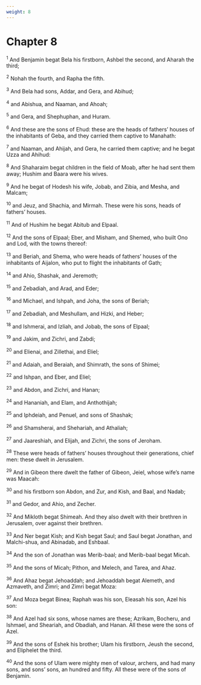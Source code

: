 ```yaml
---
weight: 8
---
```


# Chapter 8

<sup>1</sup> And Benjamin begat Bela his firstborn, Ashbel the second, and Aharah the third; 

<sup>2</sup> Nohah the fourth, and Rapha the fifth. 

<sup>3</sup> And Bela had sons, Addar, and Gera, and Abihud; 

<sup>4</sup> and Abishua, and Naaman, and Ahoah; 

<sup>5</sup> and Gera, and Shephuphan, and Huram. 

<sup>6</sup> And these are the sons of Ehud: these are the heads of fathers’ houses of the inhabitants of Geba, and they carried them captive to Manahath: 

<sup>7</sup> and Naaman, and Ahijah, and Gera, he carried them captive; and he begat Uzza and Ahihud: 

<sup>8</sup> And Shaharaim begat children in the field of Moab, after he had sent them away; Hushim and Baara were his wives. 

<sup>9</sup> And he begat of Hodesh his wife, Jobab, and Zibia, and Mesha, and Malcam; 

<sup>10</sup> and Jeuz, and Shachia, and Mirmah. These were his sons, heads of fathers’ houses. 

<sup>11</sup> And of Hushim he begat Abitub and Elpaal. 

<sup>12</sup> And the sons of Elpaal; Eber, and Misham, and Shemed, who built Ono and Lod, with the towns thereof: 

<sup>13</sup> and Beriah, and Shema, who were heads of fathers’ houses of the inhabitants of Aijalon, who put to flight the inhabitants of Gath; 

<sup>14</sup> and Ahio, Shashak, and Jeremoth; 

<sup>15</sup> and Zebadiah, and Arad, and Eder; 

<sup>16</sup> and Michael, and Ishpah, and Joha, the sons of Beriah; 

<sup>17</sup> and Zebadiah, and Meshullam, and Hizki, and Heber; 

<sup>18</sup> and Ishmerai, and Izliah, and Jobab, the sons of Elpaal; 

<sup>19</sup> and Jakim, and Zichri, and Zabdi; 

<sup>20</sup> and Elienai, and Zillethai, and Eliel; 

<sup>21</sup> and Adaiah, and Beraiah, and Shimrath, the sons of Shimei; 

<sup>22</sup> and Ishpan, and Eber, and Eliel; 

<sup>23</sup> and Abdon, and Zichri, and Hanan; 

<sup>24</sup> and Hananiah, and Elam, and Anthothijah; 

<sup>25</sup> and Iphdeiah, and Penuel, and sons of Shashak; 

<sup>26</sup> and Shamsherai, and Shehariah, and Athaliah; 

<sup>27</sup> and Jaareshiah, and Elijah, and Zichri, the sons of Jeroham. 

<sup>28</sup> These were heads of fathers’ houses throughout their generations, chief men: these dwelt in Jerusalem. 

<sup>29</sup> And in Gibeon there dwelt the father of Gibeon, Jeiel, whose wife’s name was Maacah: 

<sup>30</sup> and his firstborn son Abdon, and Zur, and Kish, and Baal, and Nadab; 

<sup>31</sup> and Gedor, and Ahio, and Zecher. 

<sup>32</sup> And Mikloth begat Shimeah. And they also dwelt with their brethren in Jerusalem, over against their brethren. 

<sup>33</sup> And Ner begat Kish; and Kish begat Saul; and Saul begat Jonathan, and Malchi-shua, and Abinadab, and Eshbaal. 

<sup>34</sup> And the son of Jonathan was Merib-baal; and Merib-baal begat Micah. 

<sup>35</sup> And the sons of Micah; Pithon, and Melech, and Tarea, and Ahaz. 

<sup>36</sup> And Ahaz begat Jehoaddah; and Jehoaddah begat Alemeth, and Azmaveth, and Zimri; and Zimri begat Moza: 

<sup>37</sup> And Moza begat Binea; Raphah was his son, Eleasah his son, Azel his son: 

<sup>38</sup> And Azel had six sons, whose names are these; Azrikam, Bocheru, and Ishmael, and Sheariah, and Obadiah, and Hanan. All these were the sons of Azel. 

<sup>39</sup> And the sons of Eshek his brother; Ulam his firstborn, Jeush the second, and Eliphelet the third. 

<sup>40</sup> And the sons of Ulam were mighty men of valour, archers, and had many sons, and sons’ sons, an hundred and fifty. All these were of the sons of Benjamin. 


